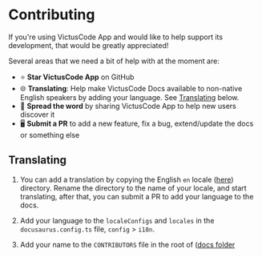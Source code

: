 # Contributing

If you're using VictusCode App and would like to help support its development, that would be greatly appreciated!

Several areas that we need a bit of help with at the moment are:

- ⭐ **Star VictusCode App** on GitHub
- 🌐 **Translating**: Help make VictusCode Docs available to non-native English speakers by adding your
  language. See [Translating](#translating) below.
- 📣 **Spread the word** by sharing VictusCode App to help new users discover it
- 🖥️ **Submit a PR** to add a new feature, fix a bug, extend/update the docs or something else

## Translating

1. You can add a translation by copying the English `en` locale
   ([here](https://github.com/VictusCode/CreateVictusApp/tree/master/docs/docs/i18n/en)) directory.
   Rename the directory to the name of your locale, and start translating, after that, you can submit a PR to add your language to the docs.

2. Add your language to the `localeConfigs` and `locales` in the `docusaurus.config.ts` file, `config` > `i18n`.

3. Add your name to the `CONTRIBUTORS` file in the root of ([docs folder](https://github.com/VictusCode/CreateVictusApp/tree/master/docs/CONTRIBUTORS)
